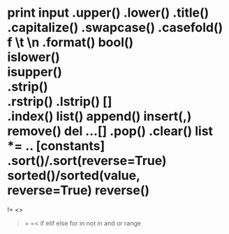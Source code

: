 print
input
.upper()
.lower()
.title()
.capitalize()
.swapcase()
.casefold()
f
\t
\n
.format()
bool()   
islower()    
isupper()   
.strip()               
.rstrip()
.lstrip()
[]  
.index()
list()
append()
insert(,)  
remove()
del ...[]
.pop()
.clear()
list *= .. 
[constants]
.sort()/.sort(reverse=True)
sorted()/sorted(value, reverse=True)
reverse()
==
!=
<>
>=
=<
if
elif
else
for
in
not in
and 
or
range

